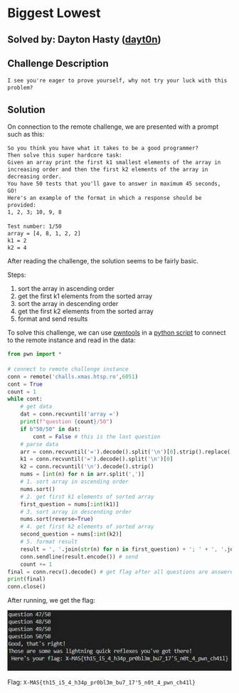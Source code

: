 Biggest Lowest
===============

Solved by: Dayton Hasty ([dayt0n](https://github.com/dayt0n))
-------------------------------------------------------------

Challenge Description
---------------------

```
I see you're eager to prove yourself, why not try your luck with this problem?
```

Solution
--------

On connection to the remote challenge, we are presented with a prompt such as this:

```
So you think you have what it takes to be a good programmer?
Then solve this super hardcore task:
Given an array print the first k1 smallest elements of the array in increasing order and then the first k2 elements of the array in decreasing order.
You have 50 tests that you'll gave to answer in maximum 45 seconds, GO!
Here's an example of the format in which a response should be provided:
1, 2, 3; 10, 9, 8

Test number: 1/50
array = [4, 8, 1, 2, 2]
k1 = 2
k2 = 4
```

After reading the challenge, the solution seems to be fairly basic.

Steps:
  1. sort the array in ascending order
  2. get the first k1 elements from the sorted array
  3. sort the array in descending order
  4. get the first k2 elements from the sorted array
  5. format and send results

To solve this challenge, we can use [pwntools](https://github.com/Gallopsled/pwntools) in a [python script](solve.py) to connect to the remote instance and read in the data:

```python
from pwn import *

# connect to remote challenge instance
conn = remote('challs.xmas.htsp.ro',6051)
cont = True
count = 1
while cont:
    # get data
    dat = conn.recvuntil('array =')
    print(f"question {count}/50")
    if b"50/50" in dat:
        cont = False # this is the last question
    # parse data
    arr = conn.recvuntil('=').decode().split('\n')[0].strip().replace('[','').replace(']','')
    k1 = conn.recvuntil('=').decode().split('\n')[0]
    k2 = conn.recvuntil('\n').decode().strip()
    nums = [int(n) for n in arr.split(',')]
    # 1. sort array in ascending order
    nums.sort()
    # 2. get first k1 elements of sorted array
    first_question = nums[:int(k1)]
    # 3. sort array in descending order
    nums.sort(reverse=True)
    # 4. get first k2 elements of sorted array
    second_question = nums[:int(k2)]
    # 5. format result
    result = ', '.join(str(n) for n in first_question) + '; ' + ', '.join(str(n) for n in second_question)
    conn.sendline(result.encode()) # send
    count += 1
final = conn.recv().decode() # get flag after all questions are answered
print(final)
conn.close()
```

After running, we get the flag:

![flag](flag.png)

Flag: `X-MAS{th15_i5_4_h34p_pr0bl3m_bu7_17'5_n0t_4_pwn_ch41l}`